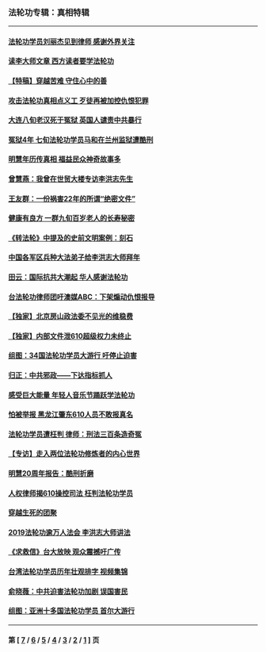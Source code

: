 ### 法轮功专辑：真相特辑
---
#### [法轮功学员刘丽杰见到律师 感谢外界关注](../../pages/nf4389/n13927012.md?04230430) 
#### [读李大师文章 西方读者要学法轮功](../../pages/nf4389/n13925142.md?04230430) 
#### [【特稿】穿越苦难 守住心中的善](../../pages/nf4389/n13784979.md?04230430) 
#### [攻击法轮功真相点义工 歹徒再被加控仇恨犯罪](../../pages/nf4389/n13601019.md?04230430) 
#### [大连八旬老汉死于冤狱 英国人谴责中共暴行](../../pages/nf4389/n13480118.md?04230430) 
#### [冤狱4年 七旬法轮功学员马和在兰州监狱遭酷刑](../../pages/nf4389/n13304688.md?04230430) 
#### [明慧年历传真相 福益民众神奇故事多](../../pages/nf4389/n13294545.md?04230430) 
#### [曾慧燕：我曾在世贸大楼专访李洪志先生](../../pages/nf4389/n12898729.md?04230430) 
#### [王友群：一份祸害22年的所谓“绝密文件”](../../pages/nf4389/n12871750.md?04230430) 
#### [健康有良方 一群九旬百岁老人的长寿秘密](../../pages/nf4389/n12847475.md?04230430) 
#### [《转法轮》中提及的史前文明案例：刻石](../../pages/nf4389/n12758577.md?04230430) 
#### [中国各军区兵种大法弟子给李洪志大师拜年](../../pages/nf4389/n12750047.md?04230430) 
#### [田云：国际抗共大潮起 华人感谢法轮功](../../pages/nf4389/n12357708.md?04230430) 
#### [台法轮功律师团吁澳媒ABC：下架煽动仇恨报导](../../pages/nf4389/n12279917.md?04230430) 
#### [【独家】北京房山政法委不见光的维稳费](../../pages/nf4389/n12031979.md?04230430) 
#### [【独家】内部文件泄610超级权力未终止](../../pages/nf4389/n12023895.md?04230430) 
#### [组图：34国法轮功学员大游行 吁停止迫害](../../pages/nf4389/n11492658.md?04230430) 
#### [归正：中共邪政——下达指标抓人](../../pages/nf4389/n11474770.md?04230430) 
#### [感受巨大能量 年轻人音乐节踊跃学法轮功](../../pages/nf4389/n11441981.md?04230430) 
#### [怕被举报 黑龙江肇东610人员不敢报真名](../../pages/nf4389/n11436499.md?04230430) 
#### [法轮功学员遭枉判 律师：刑法三百条造奇冤](../../pages/nf4389/n11433943.md?04230430) 
#### [【专访】走入两位法轮功修炼者的内心世界](../../pages/nf4389/n11415623.md?04230430) 
#### [明慧20周年报告：酷刑折磨](../../pages/nf4389/n11387954.md?04230430) 
#### [人权律师揭610操控司法 枉判法轮功学员](../../pages/nf4389/n11313370.md?04230430) 
#### [穿越生死的团聚](../../pages/nf4389/n11258922.md?04230430) 
#### [2019法轮功逾万人法会 李洪志大师讲法](../../pages/nf4389/n11265303.md?04230430) 
#### [《求救信》台大放映 观众震撼吁广传](../../pages/nf4389/n10922251.md?04230430) 
#### [台湾法轮功学员历年壮观排字 视频集锦](../../pages/nf4389/n10878789.md?04230430) 
#### [俞晓薇：中共迫害法轮功加剧 误国害民](../../pages/nf4389/n10859260.md?04230430) 
#### [组图：亚洲十多国法轮功学员 首尔大游行](../../pages/nf4389/n10781149.md?04230430) 

---
#### 第 [ [7](./7.md?04230430) / [6](./6.md?04230430) / [5](./5.md?04230430) / [4](./4.md?04230430) / [3](./3.md?04230430) / [2](./2.md?04230430) / [1](./1.md?04230430) ] 页
